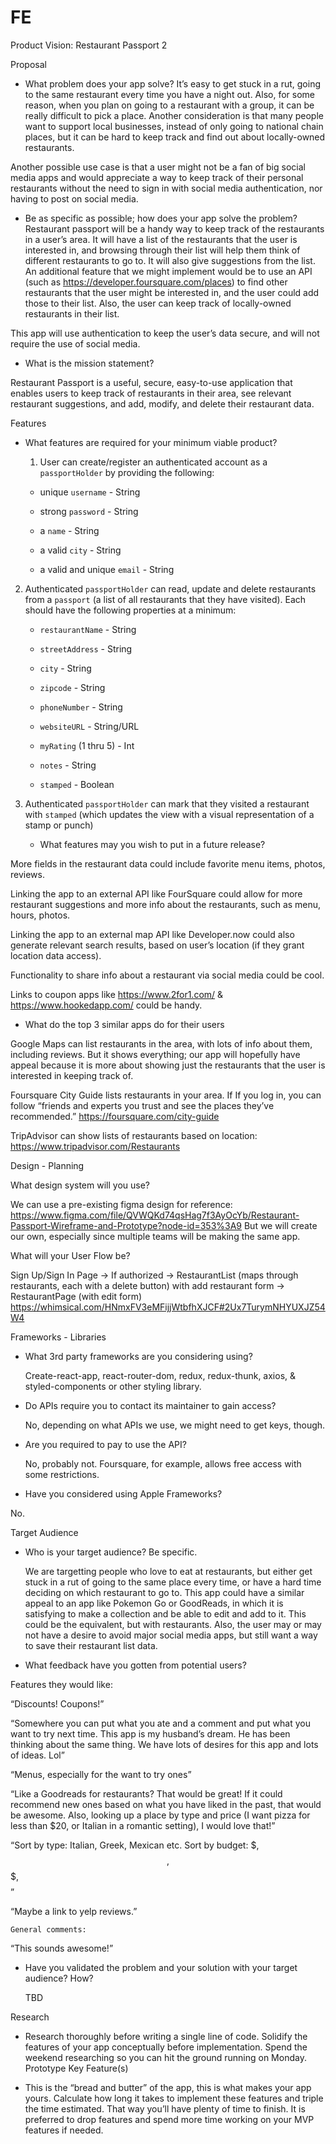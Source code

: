 # FE

Product Vision: Restaurant Passport 2
   
   Proposal

- What problem does your app solve? 
It’s easy to get stuck in a rut, going to the same restaurant every time you have a night out. Also, for some reason, when you plan on going to a restaurant with a group, it can be really difficult to pick a place. Another consideration is that many people want to support local businesses, instead of only going to national chain places, but it can be hard to keep track and find out about locally-owned restaurants.

Another possible use case is that a user might not be a fan of big social media apps and would appreciate a way to keep track of their personal restaurants without the need to sign in with social media authentication, nor having to post on social media.


- Be as specific as possible; how does your app solve the problem?
 Restaurant passport will be a handy way to keep track of the restaurants in a user’s area. It will have a list of the restaurants that the user is interested in, and browsing through their list will help them think of different restaurants to go to. It will also give suggestions from the list. An additional feature that we might implement would be to use an API (such as https://developer.foursquare.com/places)  to find other restaurants that the user might be interested in, and the user could add those to their list. Also, the user can keep track of locally-owned restaurants in their list. 

This app will use authentication to keep the user’s data secure, and will not require the use of social media.    

- What is the mission statement?
 
Restaurant Passport is a useful, secure, easy-to-use application that enables users to keep track of restaurants in their area, see relevant restaurant suggestions, and add, modify, and delete their restaurant data.    
    
Features

- What features are required for your minimum viable product?
    1. User can create/register an authenticated account as a `passportHolder` by providing the following:

    * unique `username` - String

    * strong `password` - String

    * a `name` - String

    * a valid `city` - String

    * a valid and unique `email` - String

2. Authenticated `passportHolder` can read, update and delete restaurants from a `passport` (a list of all restaurants that they have visited). Each should have the following properties at a minimum: 
    
    * `restaurantName` - String

    * `streetAddress` - String

    * `city` - String

    * `zipcode` - String

    * `phoneNumber` - String

    * `websiteURL` - String/URL

    * `myRating` (1 thru 5) - Int

    * `notes` - String

    * `stamped` - Boolean

3. Authenticated `passportHolder` can mark that they visited a restaurant with `stamped` (which updates the view with a visual representation of a stamp or punch)

     - What features may you wish to put in a future release?

More fields in the restaurant data could include favorite menu items, photos, reviews.

Linking the app to an external API like FourSquare could allow for more restaurant suggestions and more info about the restaurants, such as menu, hours, photos.

Linking the app to an external map API like Developer.now could also generate relevant search results, based on user’s location (if they grant location data access).

Functionality to share info about a restaurant via social media could be cool.

Links to coupon apps like https://www.2for1.com/ & https://www.hookedapp.com/ could be handy.


- What do the top 3 similar apps do for their users

Google Maps can list restaurants in the area, with lots of info about them, including reviews. But it shows everything; our app will hopefully have appeal because it is more about showing just the restaurants that the user is interested in keeping track of.

Foursquare City Guide lists restaurants in your area. If If you log in, you can follow “friends and experts you trust and see the places they’ve recommended.” https://foursquare.com/city-guide

TripAdvisor can show lists of restaurants based on location: https://www.tripadvisor.com/Restaurants


Design - Planning


What design system will you use?

We can use a pre-existing figma design for reference: https://www.figma.com/file/QVWQKd74qsHag7f3AyOcYb/Restaurant-Passport-Wireframe-and-Prototype?node-id=353%3A9
But we will create our own, especially since multiple teams will be making the same app.

What will your User Flow be?

Sign Up/Sign In Page -> If authorized -> RestaurantList (maps through restaurants, each with a delete button) with add restaurant form -> RestaurantPage (with edit form)
https://whimsical.com/HNmxFV3eMFijjWtbfhXJCF#2Ux7TurymNHYUXJZ54W4


Frameworks - Libraries

- What 3rd party frameworks are you considering using? 

    Create-react-app, react-router-dom, redux, redux-thunk, axios, & styled-components or other styling library.

- Do APIs require you to contact its maintainer to gain access?

    No, depending on what APIs we use, we might need to get keys, though.

- Are you required to pay to use the API? 

    No, probably not. Foursquare, for example, allows free access with some restrictions.

- Have you considered using Apple Frameworks?

No.

Target Audience

- Who is your target audience? Be specific. 

    We are targetting people who love to eat at restaurants, but either get stuck in a rut of going to the same place every time, or have a hard time deciding on which restaurant to go to. This app could have a similar appeal to an app like Pokemon Go or GoodReads, in which it is satisfying to make a collection and be able to edit and add to it. This could be the equivalent, but with restaurants. Also, the user may or may not have a desire to avoid major social media apps, but still want a way to save their restaurant list data.

- What feedback have you gotten from potential users?
    
Features they would like:

“Discounts! Coupons!”

“Somewhere you can put what you ate and a comment and put what you want to try next time. This app is my husband’s dream. He has been thinking about the same thing. We have lots of desires for this app and lots of ideas. Lol”

“Menus, especially for the want to try ones”

“Like a Goodreads for restaurants? That would be great! If it could recommend new ones based on what you have liked in the past, that would be awesome. Also, looking up a place by type and price (I want pizza for less than $20, or Italian in a romantic setting), I would love that!”

“Sort by type: Italian, Greek, Mexican etc. Sort by budget: $, $$, $$$, $$$$”

“Maybe a link to yelp reviews.”

    General comments:

“This sounds awesome!”

- Have you validated the problem and your solution with your target audience? How?
   
    TBD


Research

- Research thoroughly before writing a single line of code. Solidify the features of your app conceptually before implementation. Spend the weekend researching so you can hit the ground running on Monday.
Prototype Key Feature(s)

- This is the “bread and butter” of the app, this is what makes your app yours. Calculate how long it takes to implement these features and triple the time estimated. That way you’ll have plenty of time to finish. It is preferred to drop features and spend more time working on your MVP features if needed.

